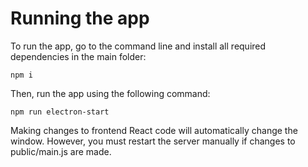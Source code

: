 # Running the app

To run the app, go to the command line and install all required dependencies in the main folder:

`npm i`

Then, run the app using the following command:

`npm run electron-start`

Making changes to frontend React code will automatically change the window. However, you must restart the server manually if changes to public/main.js are made.